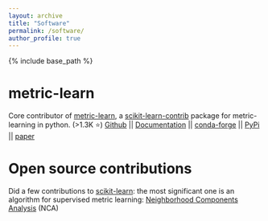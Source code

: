 ```yaml
---
layout: archive
title: "Software"
permalink: /software/
author_profile: true
---
```

{% include base_path %}

metric-learn
=============
Core contributor of [metric-learn](https://github.com/scikit-learn-contrib/metric-learn), a [scikit-learn-contrib](https://github.com/scikit-learn-contrib) package for metric-learning in python. (>1.3K :star:)
[Github](https://github.com/scikit-learn-contrib/metric-learn) || [Documentation](https://contrib.scikit-learn.org/metric-learn) || [conda-forge](https://anaconda.org/conda-forge/metric-learn)  || [PyPi](https://pypi.org/project/metric-learn/) || [paper](https://www.jmlr.org/papers/volume21/19-678/19-678.pdf) 

Open source contributions
=========================
Did a few contributions to [scikit-learn](https://scikit-learn.org/stable/): the most significant one is an algorithm for supervised metric learning: [Neighborhood Components Analysis](https://scikit-learn.org/stable/modules/generated/sklearn.neighbors.NeighborhoodComponentsAnalysis.html) (NCA)